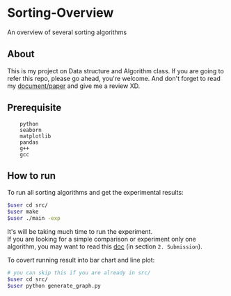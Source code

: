 # Sorting-Overview
An overview of several sorting algorithms

## About
This is my project on Data structure and Algorithm class. If you are going to refer this repo, please go ahead, you're welcome. And don't forget to read my [document/paper](docs/report.pdf) and give me a review XD.

## Prerequisite
```
    python
    seaborn
    matplotlib
    pandas
    g++
    gcc
```
## How to run
To run all sorting algorithms and get the experimental results:  
```bash
$user cd src/
$user make
$user ./main -exp
```
It's will be taking much time to run the experiment.  
If you are looking for a simple comparison or experiment only one algorithm, you may want to read this [doc](docs/Lab%203.pdf) (in section `2. Submission`).

To covert running result into bar chart and line plot:  
```bash
# you can skip this if you are already in src/
$user cd src/
$user python generate_graph.py
```
